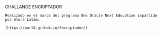 CHALLANGE ENCRIPTADOR

    Realizado en el marco del programa One Oracle Next Education impartido por Alura Latam.
    
    (https://marl8.github.io/Encriptador/)
